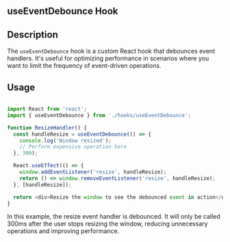 
## useEventDebounce Hook

## Description

The `useEventDebounce` hook is a custom React hook that debounces event handlers. It's useful for optimizing performance in scenarios where you want to limit the frequency of event-driven operations.


## Usage

```typescript

import React from 'react';
import { useEventDebounce } from './hooks/useEventDebounce';

function ResizeHandler() {
  const handleResize = useEventDebounce(() => {
    console.log('Window resized');
    // Perform expensive operation here
  }, 300);

  React.useEffect(() => {
    window.addEventListener('resize', handleResize);
    return () => window.removeEventListener('resize', handleResize);
  }, [handleResize]);

  return <div>Resize the window to see the debounced event in action</div>;
}

```
In this example, the resize event handler is debounced. It will only be called 300ms after the user stops resizing the window, reducing unnecessary operations and improving performance.